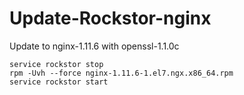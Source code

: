 # Update-Rockstor-nginx
Update to nginx-1.11.6 with openssl-1.1.0c
```
service rockstor stop
rpm -Uvh --force nginx-1.11.6-1.el7.ngx.x86_64.rpm
service rockstor start
```
